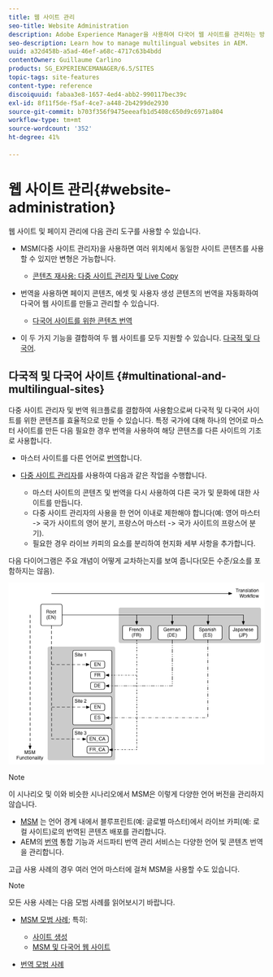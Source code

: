 ```yaml
---
title: 웹 사이트 관리
seo-title: Website Administration
description: Adobe Experience Manager을 사용하여 다국어 웹 사이트를 관리하는 방법을 알아봅니다.
seo-description: Learn how to manage multilingual websites in AEM.
uuid: a32d458b-a5ad-46ef-a68c-4717c63b4bdd
contentOwner: Guillaume Carlino
products: SG_EXPERIENCEMANAGER/6.5/SITES
topic-tags: site-features
content-type: reference
discoiquuid: fabaa3e8-1657-4ed4-abb2-990117bec39c
exl-id: 8f11f5de-f5af-4ce7-a448-2b4299de2930
source-git-commit: b703f356f9475eeeafb1d5408c650d9c6971a804
workflow-type: tm+mt
source-wordcount: '352'
ht-degree: 41%

---
```


# 웹 사이트 관리{#website-administration}

웹 사이트 및 페이지 관리에 다음 관리 도구를 사용할 수 있습니다.

* MSM(다중 사이트 관리자)을 사용하면 여러 위치에서 동일한 사이트 콘텐츠를 사용할 수 있지만 변형은 가능합니다.

   * [콘텐츠 재사용: 다중 사이트 관리자 및 Live Copy](/help/sites-administering/msm.md)

* 번역을 사용하면 페이지 콘텐츠, 에셋 및 사용자 생성 콘텐츠의 번역을 자동화하여 다국어 웹 사이트를 만들고 관리할 수 있습니다.

   * [다국어 사이트를 위한 콘텐츠 번역](/help/sites-administering/translation.md)

* 이 두 가지 기능을 결합하여 두 웹 사이트를 모두 지원할 수 있습니다. [다국적 및 다국어](#multinational-and-multilingual-sites).

## 다국적 및 다국어 사이트 {#multinational-and-multilingual-sites}

다중 사이트 관리자 및 번역 워크플로를 결합하여 사용함으로써 다국적 및 다국어 사이트를 위한 콘텐츠를 효율적으로 만들 수 있습니다. 특정 국가에 대해 하나의 언어로 마스터 사이트를 만든 다음 필요한 경우 번역을 사용하여 해당 콘텐츠를 다른 사이트의 기초로 사용합니다.

* 마스터 사이트를 다른 언어로 [번역](/help/sites-administering/translation.md)합니다.

* [다중 사이트 관리자](/help/sites-administering/msm.md)를 사용하여 다음과 같은 작업을 수행합니다.

   * 마스터 사이트의 콘텐츠 및 번역을 다시 사용하여 다른 국가 및 문화에 대한 사이트를 만듭니다.
   * 다중 사이트 관리자의 사용을 한 언어 이내로 제한해야 합니다(예: 영어 마스터 -> 국가 사이트의 영어 분기, 프랑스어 마스터 -> 국가 사이트의 프랑스어 분기).
   * 필요한 경우 라이브 카피의 요소를 분리하여 현지화 세부 사항을 추가합니다.

다음 다이어그램은 주요 개념이 어떻게 교차하는지를 보여 줍니다(모든 수준/요소를 포함하지는 않음).

![MSM 및 번역의 주요 개념을 보여 주는 다이어그램](assets/chlimage_1-71a.png)

>[!NOTE]
>
>이 시나리오 및 이와 비슷한 시나리오에서 MSM은 이렇게 다양한 언어 버전을 관리하지 않습니다.
>
>* [MSM](/help/sites-administering/msm.md) 는 언어 경계 내에서 블루프린트(예: 글로벌 마스터)에서 라이브 카피(예: 로컬 사이트)로의 번역된 콘텐츠 배포를 관리합니다.
>* AEM의 [번역](/help/sites-administering/translation.md) 통합 기능과 서드파티 번역 관리 서비스는 다양한 언어 및 콘텐츠 번역을 관리합니다.
>
>고급 사용 사례의 경우 여러 언어 마스터에 걸쳐 MSM을 사용할 수도 있습니다.

>[!NOTE]
>
>모든 사용 사례는 다음 모범 사례를 읽어보시기 바랍니다.
>
>* [MSM 모범 사례](/help/sites-administering/msm-best-practices.md); 특히:
>
>   * [사이트 생성](/help/sites-administering/msm-best-practices.md#create-site)
>   * [MSM 및 다국어 웹 사이트](/help/sites-administering/msm-best-practices.md#msm-and-multilingual-websites)
>
>* [번역 모범 사례](/help/sites-administering/tc-bp.md)
